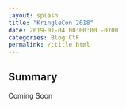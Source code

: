 ```yaml
---
layout: splash
title: "KringleCon 2018"
date: 2019-01-04 00:00:00 -0700
categories: Blog CtF
permalink: /:title.html
---
```

## Summary

Coming Soon